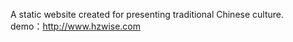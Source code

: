 A static website created for presenting traditional Chinese culture.<br/>
demo：http://www.hzwise.com
